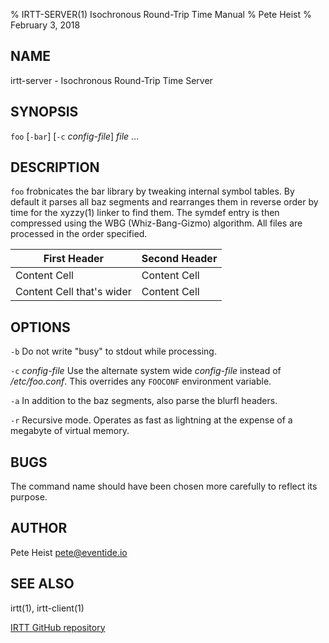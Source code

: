 % IRTT-SERVER(1) Isochronous Round-Trip Time Manual
% Pete Heist
% February 3, 2018

NAME
----

irtt-server - Isochronous Round-Trip Time Server

SYNOPSIS
--------

`foo` [`-bar`] [`-c` *config-file*] *file* ...

DESCRIPTION
-----------

`foo` frobnicates the bar library by tweaking internal symbol tables. By
default it parses all baz segments and rearranges them in reverse order by
time for the xyzzy(1) linker to find them. The symdef entry is then compressed
using the WBG (Whiz-Bang-Gizmo) algorithm. All files are processed in the
order specified.

First Header              | Second Header
------------------------- | -------------
Content Cell              | Content Cell
Content Cell that's wider | Content Cell

OPTIONS
-------

`-b`
  Do not write "busy" to stdout while processing.

`-c` *config-file*
  Use the alternate system wide *config-file* instead of */etc/foo.conf*. This
  overrides any `FOOCONF` environment variable.

`-a`
  In addition to the baz segments, also parse the blurfl headers.

`-r`
  Recursive mode. Operates as fast as lightning at the expense of a megabyte
  of virtual memory.

BUGS
----

The command name should have been chosen more carefully to reflect its
purpose.

AUTHOR
------

Pete Heist <pete@eventide.io>

SEE ALSO
--------

irtt(1), irtt-client(1)

[IRTT GitHub repository](https://github.com/peteheist/irtt/)
